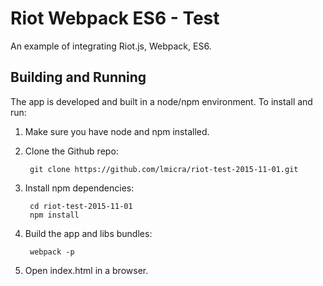 # Riot Webpack ES6 - Test

An example of integrating Riot.js, Webpack, ES6.

## Building and Running
The app is developed and built in a node/npm environment. To install and run:

1. Make sure you have node and npm installed.

2. Clone the Github repo:

        git clone https://github.com/lmicra/riot-test-2015-11-01.git

3. Install npm dependencies:

        cd riot-test-2015-11-01
        npm install

4. Build the app and libs bundles:

        webpack -p

5. Open index.html in a browser.
